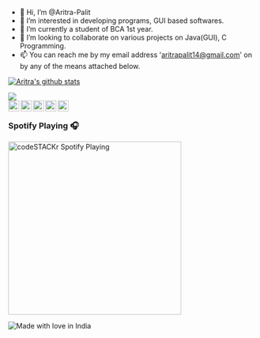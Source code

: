 - 👋 Hi, I’m @Aritra-Palit
- 👀 I’m interested in developing programs, GUI based softwares.
- 🌱 I’m currently a student of BCA 1st year.
- 💞️ I’m looking to collaborate on various projects on Java(GUI), C Programming.
- 📫 You can reach me by my email address 'aritrapalit14@gmail.com' on by any of the means attached below.

[![Aritra's github stats](https://github-readme-stats.vercel.app/api?username=Aritra-Palit&theme=nightowl)](https://github.com/Aritra-Palit?tab=repositories)

<a href="https://github.com/Aritra-Palit">
 
  <img align="center" src="https://github-readme-stats-teal.vercel.app/api/top-langs/?username=Aritra-Palit&layout=compact&theme=synthwave" />
</a>

<br/>

<a href="https://twitter.com/PalitAritra">
  <img align="left" alt="Aritra Palit | Twitter " width="22px" src="https://cdn.jsdelivr.net/npm/simple-icons@v3/icons/twitter.svg" />
</a>
<a href="https://t.me/Major_Mike_Tango">
  <img align="left" alt="Aritra's Telegram" width="22px" src="https://cdn.jsdelivr.net/npm/simple-icons@v3/icons/telegram.svg" />
</a>
<a href="https://www.instagram.com/abstract_hypertext/">
  <img align="left" alt="Aritra's Instagram" width="22px" src="https://cdn.jsdelivr.net/npm/simple-icons@v3/icons/instagram.svg" />
</a>
<a href="https://www.youtube.com/channel/UCsAeRWHbBLNyxW8mLgWpXlw">
  <img align="left" alt="Aritra's Youtube" width="22px" src="https://cdn.jsdelivr.net/npm/simple-icons@v3/icons/youtube.svg" />
</a>  
<a href="https://www.facebook.com/aritra.palit.14/">
  <img align="left" alt="Aritra's Facebook" width="22px" src="https://cdn.jsdelivr.net/npm/simple-icons@v3/icons/facebook.svg" />
</a>

<br />



### Spotify Playing 🎧

[<img align="center" src="https://spotify-github-profile.vercel.app/api/view?uid=suqbsnubtndqfz450fh0ned0c&cover_image=true&theme=default" alt="codeSTACKr Spotify Playing" width="350" />](https://open.spotify.com/user/swyqyimdc12jajde4vpwd2x1b)


![Made with love in India](https://madewithlove.now.sh/in?heart=true&template=for-the-badge)
